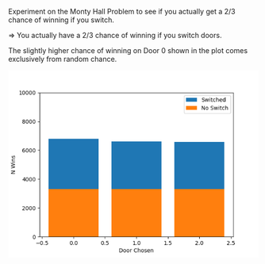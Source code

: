 Experiment on the Monty Hall Problem to see if you actually get a 2/3 chance of winning if you switch.

=> You actually have a 2/3 chance of winning if you switch doors.

The slightly higher chance of winning on Door 0 shown in the plot comes exclusively from random chance.

![A plot that shows that switching doors gives one a 2/3 chance of winning](/images/Figure_1.png)